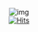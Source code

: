 <div align="center">
  
  ![img](https://discord.c99.nl/widget/theme-4/1183569168734359572.png)
  <br>
  <a href="https://hits.sh/github.com/ZyRox-xyz/"><img alt="Hits" src="https://hits.sh/github.com/ZyRox-xyz.svg?style=flat-square&label=Profile%20view&color=424242&labelColor=212121"/></a>
  
</div>
